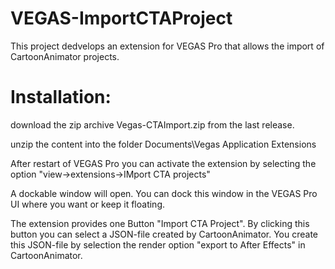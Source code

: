 # VEGAS-ImportCTAProject

This project dedvelops an extension for VEGAS Pro that allows the import of CartoonAnimator projects.

# Installation:
download the zip archive Vegas-CTAImport.zip from the last release.

unzip the content into the folder Documents\Vegas Application Extensions

After restart of VEGAS Pro you can activate the extension by selecting the option "view->extensions->IMport CTA projects"

A dockable window will open. You can dock this window in the VEGAS Pro UI where you want or keep it floating.

The extension provides one Button "Import CTA Project".
By clicking this button you can select a JSON-file created by CartoonAnimator.
You create this JSON-file by selection the render option "export to After Effects" in CartoonAnimator.


